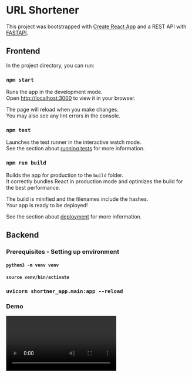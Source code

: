 # URL Shortener

This project was bootstrapped with [Create React App](https://github.com/facebook/create-react-app) and a REST API with [FASTAPI](https://fastapi.tiangolo.com/).

## Frontend

In the project directory, you can run:

### `npm start`

Runs the app in the development mode.\
Open [http://localhost:3000](http://localhost:3000) to view it in your browser.

The page will reload when you make changes.\
You may also see any lint errors in the console.

### `npm test`

Launches the test runner in the interactive watch mode.\
See the section about [running tests](https://facebook.github.io/create-react-app/docs/running-tests) for more information.

### `npm run build`

Builds the app for production to the `build` folder.\
It correctly bundles React in production mode and optimizes the build for the best performance.

The build is minified and the filenames include the hashes.\
Your app is ready to be deployed!

See the section about [deployment](https://facebook.github.io/create-react-app/docs/deployment) for more information.

## Backend

### Prerequisites - Setting up environment

#### `python3 -m venv venv`

#### `source venv/bin/activate`

### `uvicorn shortner_app.main:app --reload`

### Demo

![TrimURL Demo](assets/demo.mp4)
